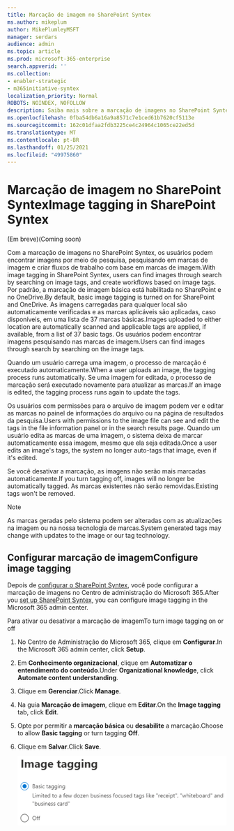 ```yaml
---
title: Marcação de imagem no SharePoint Syntex
ms.author: mikeplum
author: MikePlumleyMSFT
manager: serdars
audience: admin
ms.topic: article
ms.prod: microsoft-365-enterprise
search.appverid: ''
ms.collection:
- enabler-strategic
- m365initiative-syntex
localization_priority: Normal
ROBOTS: NOINDEX, NOFOLLOW
description: Saiba mais sobre a marcação de imagens no SharePoint Syntex
ms.openlocfilehash: 0fba54db6a16a9a8571c7e1ced61b7620cf5113e
ms.sourcegitcommit: 162c01dfaa2fdb3225ce4c24964c1065ce22ed5d
ms.translationtype: MT
ms.contentlocale: pt-BR
ms.lasthandoff: 01/25/2021
ms.locfileid: "49975860"
---
```

# <a name="image-tagging-in-sharepoint-syntex"></a><span data-ttu-id="29c7a-103">Marcação de imagem no SharePoint Syntex</span><span class="sxs-lookup"><span data-stu-id="29c7a-103">Image tagging in SharePoint Syntex</span></span>

<span data-ttu-id="29c7a-104">(Em breve)</span><span class="sxs-lookup"><span data-stu-id="29c7a-104">(Coming soon)</span></span>

<span data-ttu-id="29c7a-105">Com a marcação de imagens no SharePoint Syntex, os usuários podem encontrar imagens por meio de pesquisa, pesquisando em marcas de imagem e criar fluxos de trabalho com base em marcas de imagem.</span><span class="sxs-lookup"><span data-stu-id="29c7a-105">With image tagging in SharePoint Syntex, users can find images through search by searching on image tags, and create workflows based on image tags.</span></span> <span data-ttu-id="29c7a-106">Por padrão, a marcação de imagem básica está habilitada no SharePoint e no OneDrive.</span><span class="sxs-lookup"><span data-stu-id="29c7a-106">By default, basic image tagging is turned on for SharePoint and OneDrive.</span></span> <span data-ttu-id="29c7a-107">As imagens carregadas para qualquer local são automaticamente verificadas e as marcas aplicáveis são aplicadas, caso disponíveis, em uma lista de 37 marcas básicas.</span><span class="sxs-lookup"><span data-stu-id="29c7a-107">Images uploaded to either location are automatically scanned and applicable tags are applied, if available, from a list of 37 basic tags.</span></span> <span data-ttu-id="29c7a-108">Os usuários podem encontrar imagens pesquisando nas marcas de imagem.</span><span class="sxs-lookup"><span data-stu-id="29c7a-108">Users can find images through search by searching on the image tags.</span></span>

<span data-ttu-id="29c7a-109">Quando um usuário carrega uma imagem, o processo de marcação é executado automaticamente.</span><span class="sxs-lookup"><span data-stu-id="29c7a-109">When a user uploads an image, the  tagging process runs automatically.</span></span> <span data-ttu-id="29c7a-110">Se uma imagem for editada, o processo de marcação será executado novamente para atualizar as marcas.</span><span class="sxs-lookup"><span data-stu-id="29c7a-110">If an image is edited, the tagging process runs again to update the tags.</span></span>

<span data-ttu-id="29c7a-111">Os usuários com permissões para o arquivo de imagem podem ver e editar as marcas no painel de informações do arquivo ou na página de resultados da pesquisa.</span><span class="sxs-lookup"><span data-stu-id="29c7a-111">Users with permissions to the image file can see and edit the tags in the file information panel or in the search results page.</span></span> <span data-ttu-id="29c7a-112">Quando um usuário edita as marcas de uma imagem, o sistema deixa de marcar automaticamente essa imagem, mesmo que ela seja editada.</span><span class="sxs-lookup"><span data-stu-id="29c7a-112">Once a user edits an image's tags, the system no longer auto-tags that image, even if it's edited.</span></span>

<span data-ttu-id="29c7a-113">Se você desativar a marcação, as imagens não serão mais marcadas automaticamente.</span><span class="sxs-lookup"><span data-stu-id="29c7a-113">If you turn tagging off, images will no longer be automatically tagged.</span></span> <span data-ttu-id="29c7a-114">As marcas existentes não serão removidas.</span><span class="sxs-lookup"><span data-stu-id="29c7a-114">Existing tags won't be removed.</span></span>

> [!NOTE]
> <span data-ttu-id="29c7a-115">As marcas geradas pelo sistema podem ser alteradas com as atualizações na imagem ou na nossa tecnologia de marcas.</span><span class="sxs-lookup"><span data-stu-id="29c7a-115">System generated tags may change with updates to the image or our tag technology.</span></span>


## <a name="configure-image-tagging"></a><span data-ttu-id="29c7a-116">Configurar marcação de imagem</span><span class="sxs-lookup"><span data-stu-id="29c7a-116">Configure image tagging</span></span>

<span data-ttu-id="29c7a-117">Depois de [configurar o SharePoint Syntex](set-up-content-understanding.md), você pode configurar a marcação de imagens no Centro de administração do Microsoft 365.</span><span class="sxs-lookup"><span data-stu-id="29c7a-117">After you [set up SharePoint Syntex](set-up-content-understanding.md), you can configure image tagging in the Microsoft 365 admin center.</span></span>  

<span data-ttu-id="29c7a-118">Para ativar ou desativar a marcação de imagem</span><span class="sxs-lookup"><span data-stu-id="29c7a-118">To turn image tagging on or off</span></span>

1. <span data-ttu-id="29c7a-119">No Centro de Administração do Microsoft 365, clique em **Configurar**.</span><span class="sxs-lookup"><span data-stu-id="29c7a-119">In the Microsoft 365 admin center, click **Setup**.</span></span>

2. <span data-ttu-id="29c7a-120">Em **Conhecimento organizacional**, clique em **Automatizar o entendimento do conteúdo**.</span><span class="sxs-lookup"><span data-stu-id="29c7a-120">Under **Organizational knowledge**, click **Automate content understanding**.</span></span>

3. <span data-ttu-id="29c7a-121">Clique em **Gerenciar**.</span><span class="sxs-lookup"><span data-stu-id="29c7a-121">Click **Manage**.</span></span>

4. <span data-ttu-id="29c7a-122">Na guia **Marcação de imagem**, clique em **Editar**.</span><span class="sxs-lookup"><span data-stu-id="29c7a-122">On the **Image tagging** tab, click **Edit**.</span></span>

5. <span data-ttu-id="29c7a-123">Opte por permitir a **marcação básica** ou **desabilite** a marcação.</span><span class="sxs-lookup"><span data-stu-id="29c7a-123">Choose to allow **Basic tagging** or turn tagging **Off**.</span></span>

6. <span data-ttu-id="29c7a-124">Clique em **Salvar**.</span><span class="sxs-lookup"><span data-stu-id="29c7a-124">Click **Save**.</span></span>

    ![Captura de tela do controle de marcação de imagem](../media/content-understanding/sharepoint-syntex-image-tagging-control.png)
